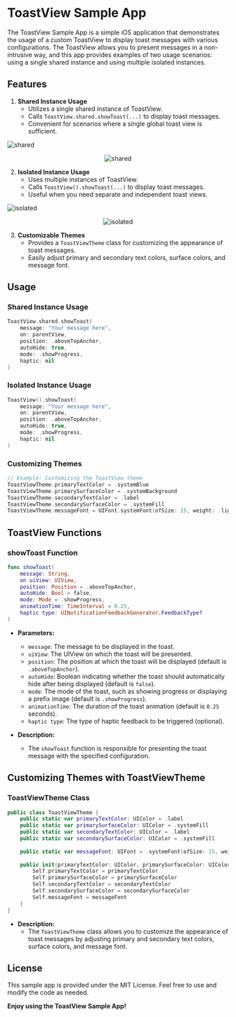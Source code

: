 # ToastView Sample App

The ToastView Sample App is a simple iOS application that demonstrates the usage of a custom ToastView to display toast messages with various configurations. The ToastView allows you to present messages in a non-intrusive way, and this app provides examples of two usage scenarios: using a single shared instance and using multiple isolated instances.

## Features

1. **Shared Instance Usage**
   - Utilizes a single shared instance of ToastView.
   - Calls `ToastView.shared.showToast(...)` to display toast messages.
   - Convenient for scenarios where a single global toast view is sufficient.
   
![shared](ToastView/Resources/shared.png)

<!-- Responsive Image using HTML -->
<p align="center">
  <img src="ToastView/Resources/shared.png" alt="shared" style="max-width: 50%; height: auto;">
</p>

2. **Isolated Instance Usage**
   - Uses multiple instances of ToastView.
   - Calls `ToastView().showToast(...)` to display toast messages.
   - Useful when you need separate and independent toast views.
   
![isolated](ToastView/Resources/isolated.png)

<!-- Responsive Image using HTML -->
<p align="center">
  <img src="ToastView/Resources/isolated.png" alt="isolated" style="max-width: 50%; height: auto;">
</p>

3. **Customizable Themes**
   - Provides a `ToastViewTheme` class for customizing the appearance of toast messages.
   - Easily adjust primary and secondary text colors, surface colors, and message font.

## Usage

### Shared Instance Usage

```swift
ToastView.shared.showToast(
    message: "Your message here",
    on: parentView,
    position: .aboveTopAnchor,
    autoHide: true,
    mode: .showProgress,
    haptic: nil
)
```

### Isolated Instance Usage

```swift
ToastView().showToast(
    message: "Your message here",
    on: parentView,
    position: .aboveTopAnchor,
    autoHide: true,
    mode: .showProgress,
    haptic: nil
)
```

### Customizing Themes

```swift
// Example: Customizing the ToastView theme
ToastViewTheme.primaryTextColor = .systemBlue
ToastViewTheme.primarySurfaceColor = .systemBackground
ToastViewTheme.secondaryTextColor = .label
ToastViewTheme.secondarySurfaceColor = .systemFill
ToastViewTheme.messageFont = UIFont.systemFont(ofSize: 15, weight: .light)
```

## ToastView Functions

### showToast Function

```swift
func showToast(
    message: String,
    on uiView: UIView,
    position: Position = .aboveTopAnchor,
    autoHide: Bool = false,
    mode: Mode = .showProgress,
    animationTime: TimeInterval = 0.25,
    haptic type: UINotificationFeedbackGenerator.FeedbackType?
)
```

- **Parameters:**
  - `message`: The message to be displayed in the toast.
  - `uiView`: The UIView on which the toast will be presented.
  - `position`: The position at which the toast will be displayed (default is `.aboveTopAnchor`).
  - `autoHide`: Boolean indicating whether the toast should automatically hide after being displayed (default is `false`).
  - `mode`: The mode of the toast, such as showing progress or displaying a prefix image (default is `.showProgress`).
  - `animationTime`: The duration of the toast animation (default is `0.25` seconds).
  - `haptic type`: The type of haptic feedback to be triggered (optional).

- **Description:**
  - The `showToast` function is responsible for presenting the toast message with the specified configuration.

## Customizing Themes with ToastViewTheme

### ToastViewTheme Class

```swift
public class ToastViewTheme {
    public static var primaryTextColor: UIColor = .label
    public static var primarySurfaceColor: UIColor = .systemFill
    public static var secondaryTextColor: UIColor = .label
    public static var secondarySurfaceColor: UIColor = .systemFill
    
    public static var messageFont: UIFont = .systemFont(ofSize: 15, weight: .light)
    
    public init(primaryTextColor: UIColor, primarySurfaceColor: UIColor, secondaryTextColor: UIColor, secondarySurfaceColor: UIColor, messageFont: UIFont) {
        Self.primaryTextColor = primaryTextColor
        Self.primarySurfaceColor = primarySurfaceColor
        Self.secondaryTextColor = secondaryTextColor
        Self.secondarySurfaceColor = secondarySurfaceColor
        Self.messageFont = messageFont
    }
}
```

- **Description:**
  - The `ToastViewTheme` class allows you to customize the appearance of toast messages by adjusting primary and secondary text colors, surface colors, and message font.

## License

This sample app is provided under the MIT License. Feel free to use and modify the code as needed.

**Enjoy using the ToastView Sample App!**
